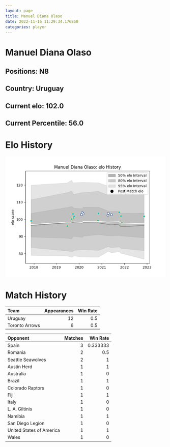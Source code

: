 ```yaml
---  
layout: page  
title: Manuel Diana Olaso  
date: 2022-11-16 11:29:34.176850  
categories: player  
---
```

# Manuel Diana Olaso

## Positions: N8

## Country: Uruguay

## Current elo: 102.0

## Current Percentile: 56.0

# Elo History


![elo history](history_ManuelDianaOlaso.png)
# Match History


| Team           |   Appearances |   Win Rate |
|:---------------|--------------:|-----------:|
| Uruguay        |            12 |        0.5 |
| Toronto Arrows |             6 |        0.5 |

| Opponent                 |   Matches |   Win Rate |
|:-------------------------|----------:|-----------:|
| Spain                    |         3 |   0.333333 |
| Romania                  |         2 |   0.5      |
| Seattle Seawolves        |         2 |   1        |
| Austin Herd              |         1 |   1        |
| Australia                |         1 |   0        |
| Brazil                   |         1 |   1        |
| Colorado Raptors         |         1 |   0        |
| Fiji                     |         1 |   1        |
| Italy                    |         1 |   0        |
| L. A. Giltinis           |         1 |   0        |
| Namibia                  |         1 |   1        |
| San Diego Legion         |         1 |   0        |
| United States of America |         1 |   1        |
| Wales                    |         1 |   0        |
